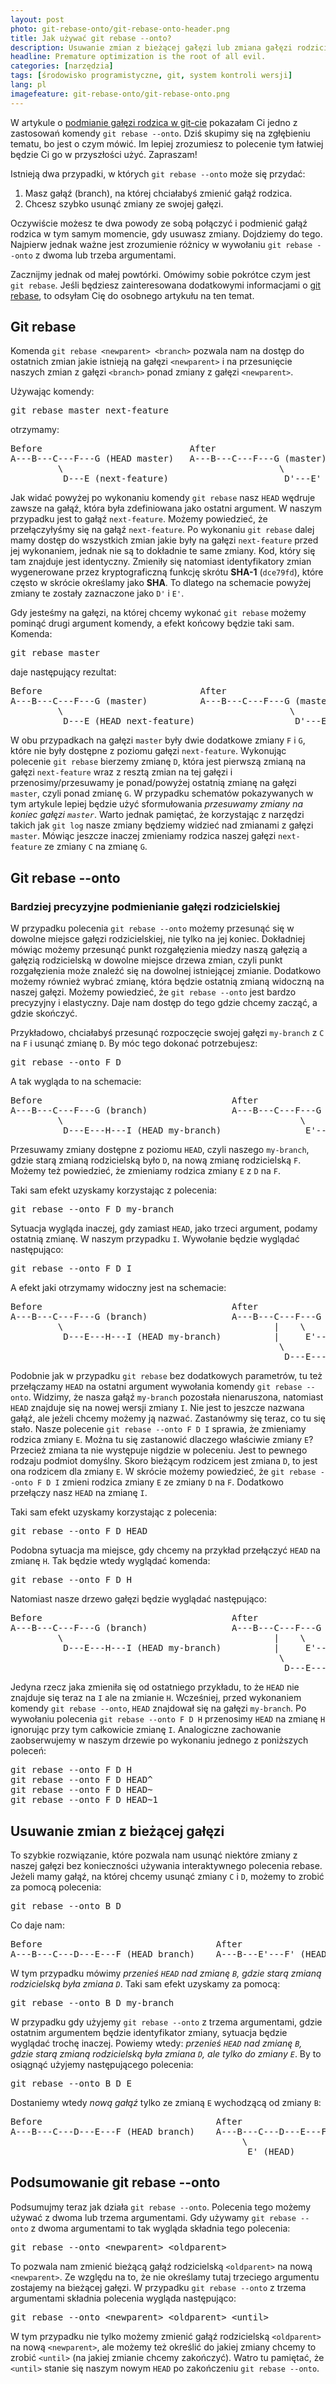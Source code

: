 ```yaml
---
layout: post
photo: git-rebase-onto/git-rebase-onto-header.png
title: Jak używać git rebase --onto?
description: Usuwanie zmian z bieżącej gałęzi lub zmiana gałęzi rodzicielskiej
headline: Premature optimization is the root of all evil.
categories: [narzędzia]
tags: [środowisko programistyczne, git, system kontroli wersji]
lang: pl
imagefeature: git-rebase-onto/git-rebase-onto.png
---
```


W artykule o <a href="{{ site.baseurl }}/replace-parent-branch" title="Jak podmienić gałąź rodzica w git-cie?">podmianie gałęzi rodzica w git-cie</a> pokazałam Ci jedno z zastosowań komendy `git rebase --onto`. Dziś skupimy się na zgłębieniu tematu, bo jest o czym mówić. Im lepiej zrozumiesz to polecenie tym łatwiej będzie Ci go w przyszłości użyć. Zapraszam!

Istnieją dwa przypadki, w których `git rebase --onto` może się przydać:
1. Masz gałąź (branch), na której chciałabyś zmienić gałąź rodzica.
2. Chcesz szybko usunąć zmiany ze swojej gałęzi.

Oczywiście możesz te dwa powody ze sobą połączyć i podmienić gałąź rodzica w tym samym momencie, gdy usuwasz zmiany. Dojdziemy do tego. Najpierw jednak ważne jest zrozumienie różnicy w wywołaniu `git rebase --onto` z dwoma lub trzeba argumentami.

Zacznijmy jednak od małej powtórki. Omówimy sobie pokrótce czym jest `git rebase`. Jeśli będziesz zainteresowana dodatkowymi informacjami o <a href="{{ site.baseurl }}/git-rebase" title="Jak używać git rebase?">git rebase</a>, to odsyłam Cię do osobnego artykułu na ten temat.

## Git rebase

Komenda `git rebase <newparent> <branch>` pozwala nam na dostęp do ostatnich zmian jakie istnieją na gałęzi `<newparent>` i na przesunięcie naszych zmian z gałęzi `<branch>` ponad zmiany z gałęzi `<newparent>`.

Używając komendy:

<pre>
git rebase master next-feature
</pre>

otrzymamy:

<pre>
Before                            After
A---B---C---F---G (HEAD master)   A---B---C---F---G (master)
         \                                         \
          D---E (next-feature)                      D'---E' (HEAD next-feature)
</pre>

Jak widać powyżej po wykonaniu komendy `git rebase` nasz `HEAD` wędruje zawsze na gałąź, która była zdefiniowana jako ostatni argument. W naszym przypadku jest to gałąź `next-feature`. Możemy powiedzieć, że przełączyłyśmy się na gałąź `next-feature`. Po wykonaniu `git rebase` dalej mamy dostęp do wszystkich zmian jakie były na gałęzi `next-feature` przed jej wykonaniem, jednak nie są to dokładnie te same zmiany. Kod, który się tam znajduje jest identyczny. Zmieniły się natomiast identyfikatory zmian wygenerowane przez kryptograficzną funkcję skrótu **SHA-1** (`dce79fd`), które często w skrócie  określamy jako **SHA**. To dlatego na schemacie powyżej zmiany te zostały zaznaczone jako `D'` i `E'`.

Gdy jesteśmy na gałęzi, na której chcemy wykonać `git rebase` możemy pominąć drugi argument komendy, a efekt końcowy będzie taki sam. Komenda:

<pre>
git rebase master
</pre>

daje następujący rezultat:

<pre>
Before                              After
A---B---C---F---G (master)          A---B---C---F---G (master)
         \                                           \
          D---E (HEAD next-feature)                   D'---E' (HEAD next-feature)
</pre>

W obu przypadkach na gałęzi `master` były dwie dodatkowe zmiany `F` i `G`, które nie były dostępne z poziomu gałęzi `next-feature`. Wykonując polecenie `git rebase` bierzemy zmianę `D`, która jest pierwszą zmianą na gałęzi `next-feature` wraz z resztą zmian na tej gałęzi i przenosimy/przesuwamy je ponad/powyżej ostatnią zmianę na gałęzi `master`, czyli ponad zmianę `G`. W przypadku schematów pokazywanych w tym artykule lepiej będzie użyć sformułowania _przesuwamy zmiany na koniec gałęzi `master`_. Warto jednak pamiętać, że korzystając z narzędzi takich jak `git log` nasze zmiany będziemy widzieć nad zmianami z gałęzi `master`. Mówiąc jeszcze inaczej zmieniamy rodzica naszej gałęzi `next-feature` ze zmiany `C` na zmianę `G`.

## Git rebase --onto

### Bardziej precyzyjne podmienianie gałęzi rodzicielskiej

W przypadku polecenia `git rebase --onto` możemy przesunąć się w dowolne miejsce gałęzi rodzicielskiej, nie tylko na jej koniec. Dokładniej mówiąc możemy przesunąć punkt rozgałęzienia miedzy naszą gałęzią a gałęzią rodzicielską w dowolne miejsce drzewa zmian, czyli punkt rozgałęzienia może znaleźć się na dowolnej istniejącej zmianie. Dodatkowo możemy również wybrać zmianę, która będzie ostatnią zmianą widoczną na naszej gałęzi. Możemy powiedzieć, że `git rebase --onto` jest bardzo precyzyjny i elastyczny. Daje nam dostęp do tego gdzie chcemy zacząć, a gdzie skończyć.

Przykładowo, chciałabyś przesunąć rozpoczęcie swojej gałęzi `my-branch` z `C` na `F` i usunąć zmianę `D`. By móc tego dokonać potrzebujesz:

<pre>
git rebase --onto F D
</pre>

A tak wygląda to na schemacie:

<pre>
Before                                    After
A---B---C---F---G (branch)                A---B---C---F---G (branch)
         \                                             \
          D---E---H---I (HEAD my-branch)                E'---H'---I' (HEAD my-branch)
</pre>

Przesuwamy zmiany dostępne z poziomu `HEAD`, czyli naszego `my-branch`, gdzie starą zmianą rodzicielską było `D`, na nową zmianę rodzicielską `F`.  Możemy też powiedzieć, że zmieniamy rodzica zmiany `E` z `D` na `F`.

Taki sam efekt uzyskamy korzystając z polecenia:

<pre>
git rebase --onto F D my-branch
</pre>

Sytuacja wygląda inaczej, gdy zamiast `HEAD`, jako trzeci argument, podamy ostatnią zmianę. W naszym przypadku `I`. Wywołanie będzie wyglądać następująco:

<pre>
git rebase --onto F D I
</pre>

A efekt jaki otrzymamy widoczny jest na schemacie:

<pre>
Before                                    After
A---B---C---F---G (branch)                A---B---C---F---G (branch)
         \                                        |    \
          D---E---H---I (HEAD my-branch)          |     E'---H'---I' (HEAD)
                                                   \
                                                    D---E---H---I (my-branch)
</pre>

Podobnie jak w przypadku `git rebase` bez dodatkowych parametrów, tu też przełączamy `HEAD` na ostatni argument wywołania komendy `git rebase --onto`. Widzimy, że nasza gałąź `my-branch` pozostała nienaruszona, natomiast `HEAD` znajduje się na nowej wersji zmiany `I`. Nie jest to jeszcze nazwana gałąź, ale jeżeli chcemy możemy ją nazwać. Zastanówmy się teraz, co tu się stało. Nasze polecenie `git rebase --onto F D I` sprawia, że zmieniamy rodzica zmiany `E`. Można tu się zastanowić dlaczego właściwie zmiany `E`? Przecież zmiana ta nie występuje nigdzie w poleceniu. Jest to pewnego rodzaju podmiot domyślny. Skoro bieżącym rodzicem jest zmiana `D`, to jest ona rodzicem dla zmiany `E`. W skrócie możemy powiedzieć, że `git rebase --onto F D I` zmieni rodzica zmiany `E` ze zmiany `D` na `F`. Dodatkowo przełączy nasz `HEAD` na zmianę `I`.

Taki sam efekt uzyskamy korzystając z polecenia:

<pre>
git rebase --onto F D HEAD
</pre>

Podobna sytuacja ma miejsce, gdy chcemy na przykład przełączyć `HEAD` na zmianę `H`. Tak będzie wtedy wyglądać komenda:

<pre>
git rebase --onto F D H
</pre>

Natomiast nasze drzewo gałęzi będzie wyglądać następująco:

<pre>
Before                                    After
A---B---C---F---G (branch)                A---B---C---F---G (branch)
         \                                        |    \
          D---E---H---I (HEAD my-branch)          |     E'---H' (HEAD)
                                                   \
                                                    D---E---H---I (my-branch)
</pre>

Jedyna rzecz jaka zmieniła się od ostatniego przykładu, to że `HEAD` nie znajduje się teraz na `I` ale na zmianie `H`. Wcześniej, przed wykonaniem komendy `git rebase --onto`, `HEAD` znajdował się na gałęzi `my-branch`. Po wywołaniu polecenia `git rebase --onto F D H` przenosimy `HEAD` na zmianę `H` ignorując przy tym całkowicie zmianę `I`. Analogiczne zachowanie zaobserwujemy w naszym drzewie po wykonaniu jednego z poniższych poleceń:

<pre>
git rebase --onto F D H
git rebase --onto F D HEAD^
git rebase --onto F D HEAD~
git rebase --onto F D HEAD~1
</pre>

## Usuwanie zmian z bieżącej gałęzi

To szybkie rozwiązanie, które pozwala nam usunąć niektóre zmiany z naszej gałęzi bez konieczności używania interaktywnego polecenia rebase. Jeżeli mamy gałąź, na której chcemy usunąć zmiany `C` i `D`, możemy to zrobić za pomocą polecenia:

<pre>
git rebase --onto B D
</pre>

Co daje nam:

<pre>
Before                                 After
A---B---C---D---E---F (HEAD branch)    A---B---E'---F' (HEAD branch)
</pre>

W tym przypadku mówimy _przenieś `HEAD` nad zmianę `B`, gdzie starą zmianą rodzicielską była zmiana `D`_. Taki sam efekt uzyskamy za pomocą:

<pre>
git rebase --onto B D my-branch
</pre>

W przypadku gdy użyjemy `git rebase --onto` z trzema argumentami, gdzie ostatnim argumentem będzie identyfikator zmiany, sytuacja będzie wyglądać trochę inaczej. Powiemy wtedy: _przenieś `HEAD` nad zmianę `B`, gdzie starą zmianą rodzicielską była zmiana `D`, ale tylko do zmiany `E`_. By to osiągnąć użyjemy następującego polecenia:

<pre>
git rebase --onto B D E
</pre>

Dostaniemy wtedy _nową gałąź_ tylko ze zmianą `E` wychodzącą od zmiany `B`:

<pre>
Before                                 After
A---B---C---D---E---F (HEAD branch)    A---B---C---D---E---F (branch)
                                            \
                                             E' (HEAD)
</pre>

## Podsumowanie git rebase --onto

Podsumujmy teraz jak działa `git rebase --onto`. Polecenia tego możemy używać z dwoma lub trzema argumentami. Gdy używamy `git rebase --onto` z dwoma argumentami to tak wygląda składnia tego polecenia:

<pre>
git rebase --onto &lt;newparent&gt; &lt;oldparent&gt;
</pre>

To pozwala nam zmienić bieżącą gałąź rodzicielską `<oldparent>` na nową `<newparent>`. Ze względu na to, że nie określamy tutaj trzeciego argumentu zostajemy na bieżącej gałęzi. W przypadku `git rebase --onto` z trzema argumentami składnia polecenia wygląda następująco:

<pre>
git rebase --onto &lt;newparent&gt; &lt;oldparent> &lt;until&gt;
</pre>

W tym przypadku nie tylko możemy zmienić gałąź rodzicielską `<oldparent>` na nową `<newparent>`, ale możemy też określić do jakiej zmiany chcemy to zrobić `<until>` (na jakiej zmianie chcemy zakończyć). Watro tu pamiętać, że `<until>` stanie się naszym nowym `HEAD` po zakończeniu `git rebase --onto`.
